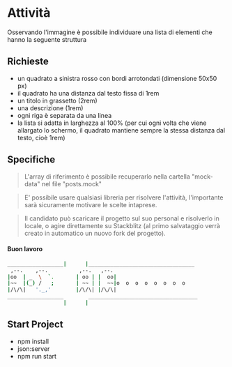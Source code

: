 # Attività


Osservando l'immagine è possibile individuare una lista di elementi che hanno la seguente struttura

## Richieste

- un quadrato a sinistra rosso con bordi arrotondati (dimensione 50x50 px)
- il quadrato ha una distanza dal testo fissa di 1rem
- un titolo in grassetto (2rem)
- una descrizione (1rem)
- ogni riga è separata da una linea
- la lista si adatta in larghezza al 100% (per cui ogni volta che viene
  allargato lo schermo, il quadrato mantiene sempre la stessa distanza dal
  testo, cioè 1rem)

## Specifiche

> L'array di riferimento è possibile recuperarlo nella cartella "mock-data"
nel file "posts.mock"

> E' possibile usare qualsiasi libreria per risolvere l'attività, l'importante
sarà sicuramente motivare le scelte intaprese.

> Il candidato può scaricare il progetto sul suo personal e risolverlo in
locale, o agire direttamente su Stackblitz (al primo salvataggio verrà
creato in automatico un nuovo fork del progetto).


#### Buon lavoro
```sh
__________________|      |__________________________________
 ,--.    ,--.          ,--.   ,--.
|oo  | _  \  `.       | oo | |  oo|
|~~  |(_) /   ;       | ~~ | |  ~~|o  o  o  o  o  o  o  o 
|/\/\|   '._,'        |/\/\| |/\/\|
__________________        ___________________________________
                  |      |
```


## Start Project

- npm install
- json:server
- npm run start